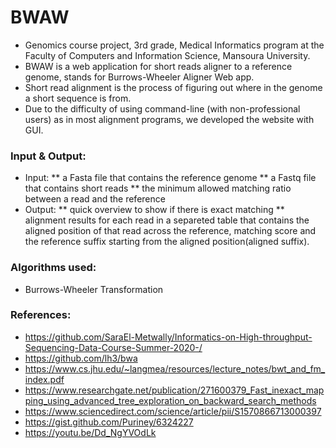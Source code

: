 # BWAW
* Genomics course project, 3rd grade, Medical Informatics program at the Faculty of Computers and Information Science, Mansoura University.
* BWAW is a web application for short reads aligner to a reference genome, stands for Burrows-Wheeler Aligner Web app.
* Short read alignment is the process of figuring out where in the genome a short sequence is from.
* Due to the difficulty of using command-line (with non-professional users) as in most alignment programs, we developed the website with GUI.

### Input & Output:
* Input: 
** a Fasta file that contains the reference genome
** a Fastq file that contains short reads
** the minimum allowed matching ratio between a read and the reference
* Output:
** quick overview to show if there is exact matching
** alignment results for each read in a separeted table that contains the aligned position of that read across the reference, matching score and the reference suffix starting from the aligned position(aligned suffix).

### Algorithms used:
* Burrows-Wheeler Transformation

### References:
* https://github.com/SaraEl-Metwally/Informatics-on-High-throughput-Sequencing-Data-Course-Summer-2020-/
* https://github.com/lh3/bwa
* https://www.cs.jhu.edu/~langmea/resources/lecture_notes/bwt_and_fm_index.pdf
* https://www.researchgate.net/publication/271600379_Fast_inexact_mapping_using_advanced_tree_exploration_on_backward_search_methods
* https://www.sciencedirect.com/science/article/pii/S1570866713000397
* https://gist.github.com/Puriney/6324227
* https://youtu.be/Dd_NgYVOdLk
